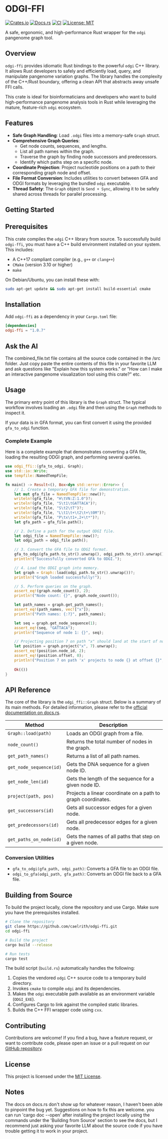 # ODGI-FFI

[![Crates.io](https://img.shields.io/crates/v/odgi-ffi.svg)](https://crates.io/crates/odgi-ffi)
[![Docs.rs](https://docs.rs/odgi-ffi/badge.svg)](https://docs.rs/odgi-ffi)
[![CI](https://github.com/caelrith/odgi-ffi/actions/workflows/ci.yml/badge.svg)](https://github.com/caelrith/odgi-ffi/actions)
[![License: MIT](https://img.shields.io/badge/License-MIT-yellow.svg)](https://opensource.org/licenses/MIT)

A safe, ergonomic, and high-performance Rust wrapper for the `odgi` pangenome graph tool.

## Overview

`odgi-ffi` provides idiomatic Rust bindings to the powerful `odgi` C++ library. It allows Rust developers to safely and efficiently load, query, and manipulate pangenome variation graphs. The library handles the complexity of the C++/Rust boundary, offering a clean API that abstracts away unsafe FFI calls.

This crate is ideal for bioinformaticians and developers who want to build high-performance pangenome analysis tools in Rust while leveraging the mature, feature-rich `odgi` ecosystem.

## Features

-   **Safe Graph Handling**: Load `.odgi` files into a memory-safe `Graph` struct.
-   **Comprehensive Graph Queries**:
    -   Get node counts, sequences, and lengths.
    -   List all path names within the graph.
    -   Traverse the graph by finding node successors and predecessors.
    -   Identify which paths step on a specific node.
-   **Coordinate Projection**: Project nucleotide positions on a path to their corresponding graph node and offset.
-   **File Format Conversion**: Includes utilities to convert between GFA and ODGI formats by leveraging the bundled `odgi` executable.
-   **Thread Safety**: The `Graph` object is `Send + Sync`, allowing it to be safely shared across threads for parallel processing.

## Getting Started

## Prerequisites

This crate compiles the `odgi` C++ library from source. To successfully build `odgi-ffi`, you must have a C++ build environment installed on your system. This includes:

- A C++17 compliant compiler (e.g., `g++` or `clang++`)
- `CMake` (version 3.10 or higher)
- `make`

On Debian/Ubuntu, you can install these with:
```bash
sudo apt-get update && sudo apt-get install build-essential cmake
```

## Installation

Add `odgi-ffi` as a dependency in your `Cargo.toml` file:

```toml
[dependencies]
odgi-ffi = "1.0.7"
```

## Ask the AI

The combined_file.txt file contains all the source code contained in the /src folder. Just copy paste the entire contents of this file in your favorite LLM and ask questions like "Explain how this system works." or "How can I make an interactive pangenome visualization tool using this crate?" etc.

## Usage

The primary entry point of this library is the `Graph` struct. The typical workflow involves loading an `.odgi` file and then using the `Graph` methods to inspect it.

If your data is in GFA format, you can first convert it using the provided `gfa_to_odgi` function.



### Complete Example

Here is a complete example that demonstrates converting a GFA file, loading the resulting ODGI graph, and performing several queries.

```rust
use odgi_ffi::{gfa_to_odgi, Graph};
use std::io::Write;
use tempfile::NamedTempFile;

fn main() -> Result<(), Box<dyn std::error::Error>> {
    // 1. Create a temporary GFA file for demonstration.
    let mut gfa_file = NamedTempFile::new()?;
    writeln!(gfa_file, "H\tVN:Z:1.0")?;
    writeln!(gfa_file, "S\t1\tGATTACA")?;
    writeln!(gfa_file, "S\t2\tT")?;
    writeln!(gfa_file, "L\t1\t+\t2\t+\t0M")?;
    writeln!(gfa_file, "P\tx\t1+,2+\t*")?;
    let gfa_path = gfa_file.path();

    // 2. Define a path for the output ODGI file.
    let odgi_file = NamedTempFile::new()?;
    let odgi_path = odgi_file.path();

    // 3. Convert the GFA file to ODGI format.
    gfa_to_odgi(gfa_path.to_str().unwrap(), odgi_path.to_str().unwrap())?;
    println!("Successfully converted GFA to ODGI.");

    // 4. Load the ODGI graph into memory.
    let graph = Graph::load(odgi_path.to_str().unwrap())?;
    println!("Graph loaded successfully!");

    // 5. Perform queries on the graph.
    assert_eq!(graph.node_count(), 2);
    println!("Node count: {}", graph.node_count());

    let path_names = graph.get_path_names();
    assert_eq!(path_names, vec!["x"]);
    println!("Path names: {:?}", path_names);

    let seq = graph.get_node_sequence(1);
    assert_eq!(seq, "GATTACA");
    println!("Sequence of node 1: {}", seq);

    // Projecting position 7 on path "x" should land at the start of node 2 (0-based).
    let position = graph.project("x", 7).unwrap();
    assert_eq!(position.node_id, 2);
    assert_eq!(position.offset, 0);
    println!("Position 7 on path 'x' projects to node {} at offset {}", position.node_id, position.offset);
    
    Ok(())
}
```

## API Reference

The core of the library is the `odgi_ffi::Graph` struct. Below is a summary of its main methods. For detailed information, please refer to the [official documentation on docs.rs](https://docs.rs/odgi-ffi).

| Method                 | Description                                                              |
| ---------------------- | ------------------------------------------------------------------------ |
| `Graph::load(path)`    | Loads an ODGI graph from a file.                                         |
| `node_count()`         | Returns the total number of nodes in the graph.                          |
| `get_path_names()`     | Returns a list of all path names.                                        |
| `get_node_sequence(id)`| Gets the DNA sequence for a given node ID.                               |
| `get_node_len(id)`     | Gets the length of the sequence for a given node ID.                     |
| `project(path, pos)`   | Projects a linear coordinate on a path to graph coordinates.             |
| `get_successors(id)`   | Gets all successor edges for a given node.                               |
| `get_predecessors(id)` | Gets all predecessor edges for a given node.                             |
| `get_paths_on_node(id)`| Gets the names of all paths that step on a given node.                   |

### Conversion Utilities

-   `gfa_to_odgi(gfa_path, odgi_path)`: Converts a GFA file to an ODGI file.
-   `odgi_to_gfa(odgi_path, gfa_path)`: Converts an ODGI file back to a GFA file.

## Building from Source

To build the project locally, clone the repository and use Cargo. Make sure you have the prerequisites installed.

```bash
# Clone the repository
git clone https://github.com/caelrith/odgi-ffi.git
cd odgi-ffi

# Build the project
cargo build --release

# Run tests
cargo test
```

The build script (`build.rs`) automatically handles the following:
1.  Copies the vendored `odgi` C++ source code to a temporary build directory.
2.  Invokes `cmake` to compile `odgi` and its dependencies.
3.  Makes the `odgi` executable path available as an environment variable (`ODGI_EXE`).
4.  Configures Cargo to link against the compiled static libraries.
5.  Builds the C++ FFI wrapper code using `cxx`.

## Contributing

Contributions are welcome! If you find a bug, have a feature request, or want to contribute code, please open an issue or a pull request on our [GitHub repository](https://github.com/caelrith/odgi-ffi).

## License

This project is licensed under the [MIT License](LICENSE).

## Notes

The docs on docs.rs don't show up for whatever reason, I haven't been able to pinpoint the bug yet. Suggestions on how to fix this are welcome. you can run 'cargo doc --open' after installing the project locally using the commands under the 'Building from Source' section to see the docs, but I recommend just asking your favorite LLM about the source code if you have trouble getting it to work in your project.